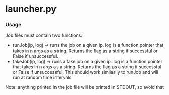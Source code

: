 # launcher.py

### Usage
Job files must contain two functions:
- runJob(ip, log) -> runs the job on a given ip.  log is a function pointer that takes in n args as a string. Returns the flag as a string if successful or False if unsuccessful.
- fakeJob(ip, log) -> runs a fake job on a given ip. log is a function pointer that takes in n args as a string. Returns the flag as a string if successful or False if unsuccessful. This should work similarily to runJob and will run at random time intervals

Note: anything printed in the job file will be printed in STDOUT, so avoid that